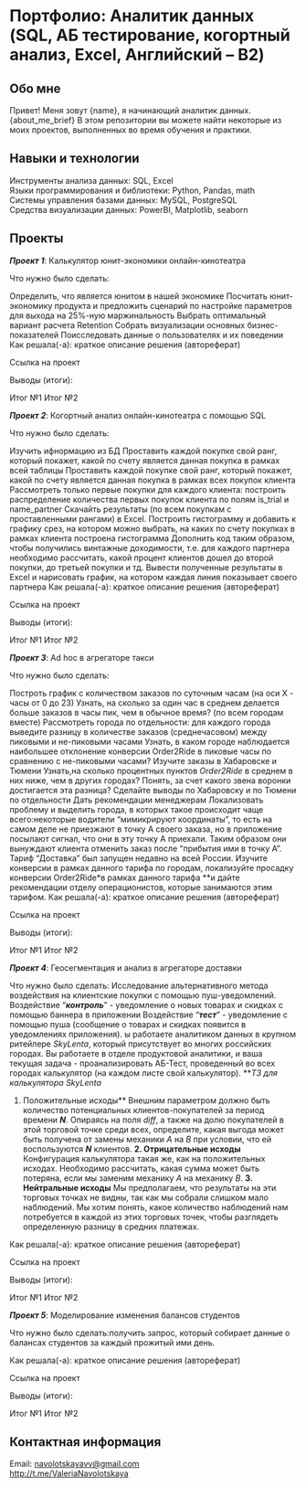 # Портфолио: Аналитик данных (SQL, АБ тестирование, когортный анализ, Excel, Английский – B2)
## Обо мне
Привет! Меня зовут {name}, я начинающий аналитик данных. {about_me_brief} В этом репозитории вы можете найти некоторые из моих проектов, выполненных во время обучения и практики.

## Навыки и технологии
Инструменты анализа данных: SQL, Excel  
Языки программирования и библиотеки: Python, Pandas, math  
Системы управления базами данных: MySQL, PostgreSQL  
Средства визуализации данных: PowerBI, Matplotlib, seaborn  


## Проекты

***Проект 1***: Калькулятор юнит-экономики онлайн-кинотеатра

Что нужно было сделать:

Определить, что является юнитом в нашей экономике
Посчитать юнит-экономику продукта и предложить сценарий по настройке параметров для выхода на 25%-ную маржинальность
Выбрать оптимальный вариант расчета Retention
Собрать визуализации основных бизнес-показателей
Поисследовать данные о пользователях и их поведении
Как решала(-а): краткое описание решения (автореферат)

Ссылка на проект

Выводы (итоги):

Итог №1
Итог №2

***Проект 2***: Когортный анализ онлайн-кинотеатра с помощью SQL

Что нужно было сделать:

Изучить ифнормацию из БД
Проставить каждой покупке свой ранг, который покажет, какой по счету является данная покупка в рамках всей таблицы
Проставить каждой покупке свой ранг, который покажет, какой по счету является данная покупка в рамках всех покупок клиента
Рассмотреть только первые покупки для каждого клиента: построить распределение количества первых покупок клиента по полям is_trial и name_partner
Скачайть результаты (по всем покупкам с проставленными рангами) в Excel. Построить гистограмму и добавить к графику срез, на котором можно выбрать, на каких по счету покупках в рамках клиента построена гистограмма
Дополнить код таким образом, чтобы получились винтажные доходимости, т.е. для каждого партнера необходимо рассчитать, какой процент клиентов дошел до второй покупки, до третьей покупки и тд.
Вывести полученные результаты в Excel и нарисовать график, на котором каждая линия показывает своего партнера
Как решала(-а): краткое описание решения (автореферат)

Ссылка на проект

Выводы (итоги):

Итог №1
Итог №2


***Проект 3***: Ad hoc в агрегаторе такси

Что нужно было сделать:

Построть график с количеством заказов по суточным часам (на оси Х - часы от 0 до 23)
Узнать, на сколько за один час в среднем делается больше заказов в часы пик, чем в обычное время? (по всем городам вместе)
Рассмотреть города по отдельности: для каждого города выведите разницу в количестве заказов (среднечасовом) между пиковыми и не-пиковыми часами
Узнать, в каком городе наблюдается наибольшее отклонение конверсии Order2Ride в пиковые часы по сравнению с не-пиковыми часами?
Изучите заказы в Хабаровске и Тюмени
Узнать,на сколько процентных пунктов *Order2Ride* в среднем в них ниже, чем в других городах?
Понять, за счет какого звена воронки достигается эта разница? Сделайте выводы по Хабаровску и по Тюмени по отдельности
Дать рекомендации менеджерам
Локализовать проблему и выделить города, в которых такое происходит чаще всего:некоторые водители “мимикрируют координаты”, то есть на самом деле не приезжают в точку А своего заказа, но в приложение посылают сигнал, что они в эту точку А приехали. Таким образом они вынуждают клиента отменить заказ после “прибытия ими в точку А”.
Тариф “Доставка” был запущен недавно на всей России. Изучите конверсии в рамках данного тарифа по городам, локализуйте просадку конверсии Order2Ride*в рамках данного тарифа **и дайте рекомендации отделу операционистов, которые занимаются этим тарифом.
Как решала(-а): краткое описание решения (автореферат)

Ссылка на проект

Выводы (итоги):

Итог №1
Итог №2


***Проект 4***: Геосегментация и анализ в агрегаторе доставки

Что нужно было сделать: 
Исследование альтернативного метода воздействия на клиентские покупки с помощью пуш-уведомлений.
Воздействие “***контроль***” - уведомление о новых товарах и скидках с помощью баннера в приложении
Воздействие “***тест***” - уведомление с помощью пуша (сообщение о товарах и скидках появится в уведомлениях приложения).
ы работаете аналитиком данных в крупном ритейлере *SkyLenta*, который присутствует во многих российских городах. 
Вы работаете в отделе продуктовой аналитики, и ваша текущая задача - проанализировать АБ-Тест, проведенный во всех городах
калькулятор (на каждом листе свой калькулятор).
***ТЗ для калькулятора SkyLenta*
1. Положительные исходы**
Внешним параметром должно быть количество потенциальных клиентов-покупателей за период времени ***N***. 
Опираясь на поля *diff*, а также на долю покупателей в этой торговой точке среди всех, определите, какая выгода может быть получена от замены механики *A* на *B* при условии, что ей воспользуются ***N*** клиентов.
**2. Отрицательные исходы**
Конфигурация калькулятора такая же, как на положительных исходах. Необходимо рассчитать, какая сумма может быть потеряна, если мы заменим механику *А* на механику *В*.
**3. Нейтральные исходы**
Мы предполагаем, что результаты на эти торговых точках не видны, так как мы собрали слишком мало наблюдений. Мы хотим понять, какое количество наблюдений нам потребуется в каждой из этих торговых точек, чтобы разглядеть определенную разницу в средних платежах.

</aside>
Как решала(-а): краткое описание решения (автореферат)

Ссылка на проект

Выводы (итоги):

Итог №1
Итог №2



***Проект 5***: Моделирование изменения балансов студентов

Что нужно было сделать:получить запрос, который собирает данные о балансах студентов за каждый прожитый ими день.

Как решала(-а): краткое описание решения (автореферат)

Ссылка на проект


Выводы (итоги):

Итог №1
Итог №2

## Контактная информация  
Email: navolotskayavv@gmail.com  
http://t.me/ValeriaNavolotskaya
